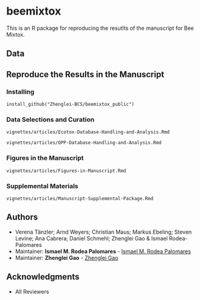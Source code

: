 # beemixtox

This is an R package for reproducing the resutlts of the manuscript for Bee Mixtox.

## Data


## Reproduce the Results in the Manuscript

### Installing


```
install_github("Zhenglei-BCS/beemixtox_public")
```

### Data Selections and Curation

```
vignettes/articles/Ecotox-Database-Handling-and-Analysis.Rmd
```

```
vignettes/articles/OPP-Database-Handling-and-Analysis.Rmd
```

### Figures in the Manuscript

```
vignettes/articles/Figures-in-Manuscript.Rmd
```

### Supplemental Materials

```
vignettes/articles/Manuscript-Supplemental-Package.Rmd
```


## Authors


* Verena Tänzler; Arnd Weyers; Christian Maus; Markus Ebeling; Steven Levine; Ana Cabrera; Daniel Schmehl; Zhenglei Gao & Ismael Rodea-Palomares
* Maintainer: **Ismael M. Rodea Palomares** - [Ismael M. Rodea Palomares](mailto:ismaelm.rodeapalomares@bayer.com)
* Maintainer: **Zhenglei Gao** - [Zhenglei Gao](mailto:zhenglei.gao@bayer.com)

## Acknowledgments

* All Reviewers
